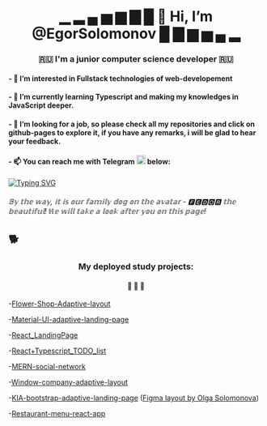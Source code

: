<h1 align="center">▁ ▂ ▄ ▅ ▆ ▇ █ 👋 Hi, I’m @EgorSolomonov █ ▇ ▆ ▅ ▄ ▂ </h1>
<h3 align="center"> 🇷🇺 I'm a junior computer science developer 🇷🇺 </h3>

<h4>- 👀 I’m interested in Fullstack technologies of web-developement </h4>
<h4>- 🌱 I’m currently learning Typescript and making my knowledges in JavaScript deeper.</h4>
<h4>- 💞️ I’m looking for a job, so please check all my repositories and click on github-pages to explore it, if you have any remarks, i will be glad to hear your feedback.</h4>

<h4>- 📫 You can reach me with Telegram <img src="https://upload.wikimedia.org/wikipedia/commons/8/82/Telegram_logo.svg" height="18"/> below:</h4>

[![Typing SVG](https://readme-typing-svg.herokuapp.com/?lines=@𝙷𝚒_𝚖𝚢_𝚗𝚊𝚖𝚎_𝚒𝚜_𝙴𝚐𝚘𝚛)](https://git.io/typing-svg) 



<h6 align="left">𝔹𝕪 𝕥𝕙𝕖 𝕨𝕒𝕪, 𝕚𝕥 𝕚𝕤 𝕠𝕦𝕣 𝕗𝕒𝕞𝕚𝕝𝕪 𝕕𝕠𝕘 𝕠𝕟 𝕥𝕙𝕖 𝕒𝕧𝕒𝕥𝕒𝕣 - 🅵🅴🅳🅾🆁 𝕥𝕙𝕖 𝕓𝕖𝕒𝕦𝕥𝕚𝕗𝕦𝕝! ℍ𝕖 𝕨𝕚𝕝𝕝 𝕥𝕒𝕜𝕖 𝕒 𝕝𝕠𝕠𝕜 𝕒𝕗𝕥𝕖𝕣 𝕪𝕠𝕦 𝕠𝕟 𝕥𝕙𝕚𝕤 𝕡𝕒𝕘𝕖! </h6>
<h2>🐕</h2>


<h3 align="center">My deployed study projects:</h3> 
<h4 align="center">🚀 🚀 🚀</h4>

-[Flower-Shop-Adaptive-layout](https://egorsolomonov.github.io/Flower-Shop-Adaptive-layout/)

-[Material-UI-adaptive-landing-page](https://egorsolomonov.github.io/Material-UI-adaptive-landing-page/)

-[React_LandingPage](https://egorsolomonov.github.io/React_LandingPage/)

-[React+Typescript_TODO_list](https://egorsolomonov.github.io/Typescript_TODO_list/)

-[MERN-social-network](https://reliable-chimera-64298e.netlify.app)

-[Window-company-adaptive-layout](https://egorsolomonov.github.io/Window-company-adaptive-layout/)

-[KIA-bootstrap-adaptive-landing-page](https://egorsolomonov.github.io/KIA-bootstrap-adaptive-landing-page/)    ([Figma layout by Olga Solomonova](https://www.figma.com/file/iY2TpCsETaR4w1rDf3ycwD/Redesign-KIA?node-id=3%3A2))

-[Restaurant-menu-react-app](https://egorsolomonov.github.io/Restaurant-menu-react-app/) 

<!---
EgorSolomonov/EgorSolomonov is a ✨ special ✨ repository because its `README.md` (this file) appears on your GitHub profile.
You can click the Preview link to take a look at your changes.
--->

